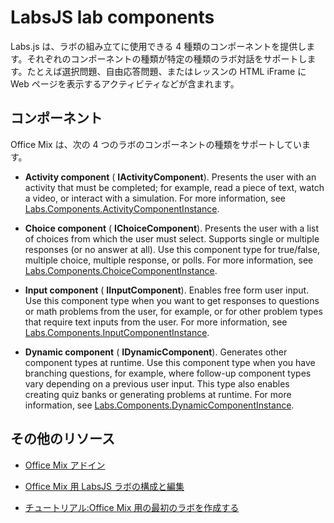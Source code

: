 
# <a name="labsjs-lab-components"></a>LabsJS lab components

Labs.js は、ラボの組み立てに使用できる 4 種類のコンポーネントを提供します。それぞれのコンポーネントの種類が特定の種類のラボ対話をサポートします。たとえば選択問題、自由応答問題、またはレッスンの HTML iFrame に Web ページを表示するアクティビティなどが含まれます。

## <a name="components"></a>コンポーネント

Office Mix は、次の 4 つのラボのコンポーネントの種類をサポートしています。 


-  **Activity component** ( **IActivityComponent**). Presents the user with an activity that must be completed; for example, read a piece of text, watch a video, or interact with a simulation. For more information, see [Labs.Components.ActivityComponentInstance](http://dev.office.com/reference/add-ins/office-mix/labs.components.activitycomponentinstance).
    
-  **Choice component** ( **IChoiceComponent**). Presents the user with a list of choices from which the user must select. Supports single or multiple responses (or no answer at all). Use this component type for true/false, multiple choice, multiple response, or polls. For more information, see [Labs.Components.ChoiceComponentInstance](http://dev.office.com/reference/add-ins/office-mix/labs.components.choicecomponentinstance).
    
-  **Input component** ( **IInputComponent**). Enables free form user input. Use this component type when you want to get responses to questions or math problems from the user, for example, or for other problem types that require text inputs from the user. For more information, see [Labs.Components.InputComponentInstance](http://dev.office.com/reference/add-ins/office-mix/labs.components.inputcomponentinstance).
    
-  **Dynamic component** ( **IDynamicComponent**). Generates other component types at runtime. Use this component type when you have branching questions, for example, where follow-up component types vary depending on a previous user input. This type also enables creating quiz banks or generating problems at runtime. For more information, see [Labs.Components.DynamicComponentInstance](http://dev.office.com/reference/add-ins/office-mix/labs.components.dynamiccomponentinstance).
    

## <a name="additional-resources"></a>その他のリソース



- [Office Mix アドイン](../../powerpoint/office-mix/office-mix-add-ins.md)
    
- [Office Mix 用 LabsJS ラボの構成と編集](../../powerpoint/office-mix/configuring-and-editing-labsjs-labs-for-office-mix.md)
    
- [チュートリアル:Office Mix 用の最初のラボを作成する](../../powerpoint/office-mix/creating-your-first-lab-for-office-mix.md#walkthrough-creating-your-first-lab-for-office-mix)
    
